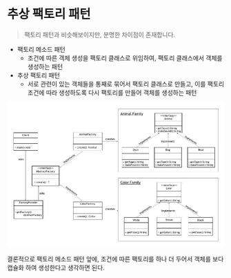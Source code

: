 # 추상 팩토리 패턴
> 팩토리 패턴과 비슷해보이지만, 분명한 차이점이 존재합니다.

* 팩토리 메소드 패턴
    * 조건에 따른 객체 생성을 팩토리 클래스로 위임하여, 팩토리 클래스에서 객체를 생성하는 패턴
* 추상 팩토리 패턴
    * 서로 관련이 있는 객체들을 통째로 묶어서 팩토리 클래스로 만들고, 이를 팩토리 조건에 따라 생성하도록 다시 팩토리를 만들어 객체를 생성하는 패턴
    
<img src="./material/abstract_factory_structure.jpg" width="800px">

결론적으로 팩토리 메소드 패턴 앞에, 조건에 따른 팩토리를 하나 더 두어서 객체를 보다 캡슐화 하여 생성한다고 생각하면 된다.